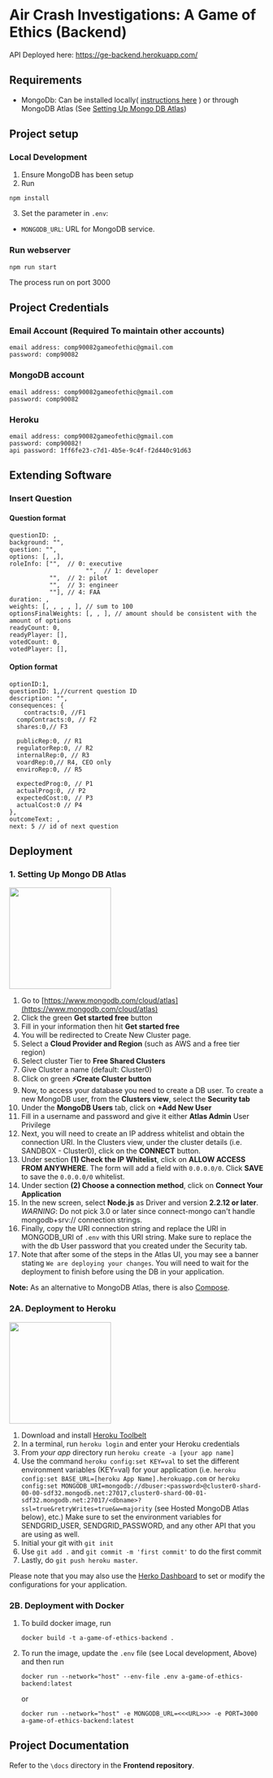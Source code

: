 # Air Crash Investigations: A Game of Ethics (Backend)

API Deployed here: https://ge-backend.herokuapp.com/

## Requirements

- MongoDb: Can be installed locally( [instructions here](https://docs.mongodb.com/manual/installation/) ) or through MongoDB Atlas (See [Setting Up Mongo DB Atlas](#1.-Setting-Up-Mongo-DB-Atlas))


## Project setup

### Local Development
1. Ensure MongoDB has been setup
2. Run
```
npm install
```
3.  Set the parameter in `.env`:
- `MONGODB_URL`: URL for MongoDB service.

### Run webserver
```
npm run start
```

The process run on port 3000

## Project Credentials

### Email Account (Required To maintain other accounts)

```
email address: comp90082gameofethic@gmail.com
password: comp90082
```

### MongoDB account

```
email address: comp90082gameofethic@gmail.com
password: comp90082
```

### Heroku

```
email address: comp90082gameofethic@gmail.com
password: comp90082!
api password: 1ff6fe23-c7d1-4b5e-9c4f-f2d440c91d63
```

## Extending Software

### Insert Question

#### Question format

```
questionID: ,
background: "",
question: "",
options: [, ,],
roleInfo: ["",  // 0: executive
					 "",  // 1: developer
           "",  // 2: pilot
           "",  // 3: engineer 
           ""], // 4: FAA
duration: ,
weights: [, , , , ], // sum to 100
optionsFinalWeights: [, , ], // amount should be consistent with the amount of options
readyCount: 0,
readyPlayer: [],
votedCount: 0,
votedPlayer: [],
```

#### Option format

```
optionID:1,
questionID: 1,//current question ID
description: "",
consequences: {
	contracts:0, //F1
  compContracts:0, // F2
  shares:0,// F3

  publicRep:0, // R1
  regulatorRep:0, // R2
  internalRep:0, // R3
  voardRep:0,// R4, CEO only
  enviroRep:0, // R5

  expectedProg:0, // P1
  actualProg:0, // P2
  expectedCost:0, // P3
  actualCost:0 // P4
},
outcomeText: ,
next: 5 // id of next question
```

## Deployment

### 1. Setting Up Mongo DB Atlas
<!-- Attribution:
https://raw.githubusercontent.com/sahat/hackathon-starter/master/README.md
 -->

<img src="https://www.mongodb.com/assets/images/global/MongoDB_Logo_Dark.svg" width="200">

1. Go to [https://www.mongodb.com/cloud/atlas](https://www.mongodb.com/cloud/atlas)
2. Click the green **Get started free** button
3. Fill in your information then hit **Get started free**
4. You will be redirected to Create New Cluster page.
5. Select a **Cloud Provider and Region** (such as AWS and a free tier region)
6. Select cluster Tier to **Free Shared Clusters**
7. Give Cluster a name (default: Cluster0)
8. Click on green **:zap:Create Cluster button**
9. Now, to access your database you need to create a DB user. To create a new MongoDB user, from the **Clusters view**, select the **Security tab**
10. Under the **MongoDB Users** tab, click on **+Add New User**
11. Fill in a username and password and give it either **Atlas Admin** User Privilege
12. Next, you will need to create an IP address whitelist and obtain the connection URI.  In the Clusters view, under the cluster details (i.e. SANDBOX - Cluster0), click on the **CONNECT** button.
13. Under section **(1) Check the IP Whitelist**, click on **ALLOW ACCESS FROM ANYWHERE**. The form will add a field with `0.0.0.0/0`.  Click **SAVE** to save the `0.0.0.0/0` whitelist.
14. Under section **(2) Choose a connection method**, click on **Connect Your Application**
15. In the new screen, select **Node.js** as Driver and version **2.2.12 or later**. _*WARNING*_: Do not pick 3.0 or later since connect-mongo can't handle mongodb+srv:// connection strings.
16. Finally, copy the URI connection string and replace the URI in MONGODB_URI of `.env` with this URI string.  Make sure to replace the <PASSWORD> with the db User password that you created under the Security tab.
17. Note that after some of the steps in the Atlas UI, you may see a banner stating `We are deploying your changes`.  You will need to wait for the deployment to finish before using the DB in your application.


**Note:** As an alternative to MongoDB Atlas, there is also [Compose](https://www.compose.io/).

### 2A. Deployment to Heroku
<!-- Attribution:
https://raw.githubusercontent.com/sahat/hackathon-starter/master/README.md
 -->

<img src="https://upload.wikimedia.org/wikipedia/en/a/a9/Heroku_logo.png" width="200">

1. Download and install [Heroku Toolbelt](https://toolbelt.heroku.com/)
2. In a terminal, run `heroku login` and enter your Heroku credentials
3. From *your app* directory run `heroku create -a [your app name]`
4. Use the command `heroku config:set KEY=val` to set the different environment variables (KEY=val) for your application (i.e.  `heroku config:set BASE_URL=[heroku App Name].herokuapp.com` or `heroku config:set MONGODB_URI=mongodb://dbuser:<password>@cluster0-shard-00-00-sdf32.mongodb.net:27017,cluster0-shard-00-01-sdf32.mongodb.net:27017/<dbname>?ssl=true&retryWrites=true&w=majority` (see Hosted MongoDB Atlas below), etc.)  Make sure to set the environment variables for SENDGRID_USER, SENDGRID_PASSWORD, and any other API that you are using as well.
5. Initial your git with `git init`
6. Use `git add .` and `git commit -m 'first commit'` to do the first commit
7. Lastly, do `git push heroku master`.

Please note that you may also use the [Herko Dashboard](https://dashboard.heroku.com) to set or modify the configurations for your application.

### 2B. Deployment with Docker

1. To build docker image, run
   ```
   docker build -t a-game-of-ethics-backend .
   ```
3. To run the image, update the `.env` file (see Local development, Above) and then run
   ```
   docker run --network="host" --env-file .env a-game-of-ethics-backend:latest
   ```
   or
   ```
   docker run --network="host" -e MONGODB_URL=<<<URL>>> -e PORT=3000 a-game-of-ethics-backend:latest
   ```

## Project Documentation
Refer to the  `\docs` directory in the **Frontend repository**.